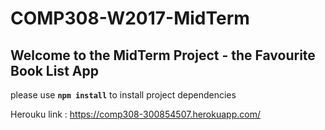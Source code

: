 # COMP308-W2017-MidTerm

## Welcome to the MidTerm Project - the Favourite Book List App

please use **`npm install`** to install project dependencies

Herouku link : https://comp308-300854507.herokuapp.com/
